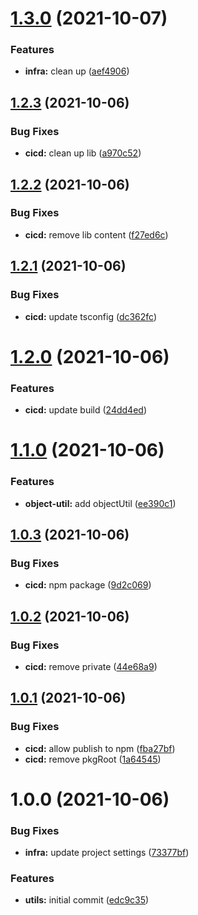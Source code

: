 # [1.3.0](https://github.com/terencetcf/tt-npm-utils/compare/v1.2.3...v1.3.0) (2021-10-07)


### Features

* **infra:** clean up ([aef4906](https://github.com/terencetcf/tt-npm-utils/commit/aef49065b5c6850de962e321f7526a2f2e525a83))

## [1.2.3](https://github.com/terencetcf/tt-npm-utils/compare/v1.2.2...v1.2.3) (2021-10-06)


### Bug Fixes

* **cicd:** clean up lib ([a970c52](https://github.com/terencetcf/tt-npm-utils/commit/a970c5242d227e0a2870cb5727c6875d863d75f5))

## [1.2.2](https://github.com/terencetcf/tt-npm-utils/compare/v1.2.1...v1.2.2) (2021-10-06)


### Bug Fixes

* **cicd:** remove lib content ([f27ed6c](https://github.com/terencetcf/tt-npm-utils/commit/f27ed6cffd93e482df40b1f23ddad9626f8ef26d))

## [1.2.1](https://github.com/terencetcf/tt-npm-utils/compare/v1.2.0...v1.2.1) (2021-10-06)


### Bug Fixes

* **cicd:** update tsconfig ([dc362fc](https://github.com/terencetcf/tt-npm-utils/commit/dc362fc0b38e10fc89fa12302d2f69b6efa4089c))

# [1.2.0](https://github.com/terencetcf/tt-npm-utils/compare/v1.1.0...v1.2.0) (2021-10-06)


### Features

* **cicd:** update build ([24dd4ed](https://github.com/terencetcf/tt-npm-utils/commit/24dd4ed88a9fa216a22a74f653cd47901398add5))

# [1.1.0](https://github.com/terencetcf/tt-npm-utils/compare/v1.0.3...v1.1.0) (2021-10-06)


### Features

* **object-util:** add objectUtil ([ee390c1](https://github.com/terencetcf/tt-npm-utils/commit/ee390c1da0cec0fa861cafcf3f4074eef7c474c3))

## [1.0.3](https://github.com/terencetcf/tt-npm-utils/compare/v1.0.2...v1.0.3) (2021-10-06)


### Bug Fixes

* **cicd:** npm package ([9d2c069](https://github.com/terencetcf/tt-npm-utils/commit/9d2c0690c11f748c4920aa382ac7148a00ecabc5))

## [1.0.2](https://github.com/terencetcf/tt-npm-utils/compare/v1.0.1...v1.0.2) (2021-10-06)


### Bug Fixes

* **cicd:** remove private ([44e68a9](https://github.com/terencetcf/tt-npm-utils/commit/44e68a911b430b1e5753dff22779ca0c82fcb45f))

## [1.0.1](https://github.com/terencetcf/tt-npm-utils/compare/v1.0.0...v1.0.1) (2021-10-06)


### Bug Fixes

* **cicd:** allow publish to npm ([fba27bf](https://github.com/terencetcf/tt-npm-utils/commit/fba27bff93a835c1578fe8761eb89fd0c8340031))
* **cicd:** remove pkgRoot ([1a64545](https://github.com/terencetcf/tt-npm-utils/commit/1a64545383a48adffb5d257294f64e97d72216da))

# 1.0.0 (2021-10-06)


### Bug Fixes

* **infra:** update project settings ([73377bf](https://github.com/terencetcf/tt-npm-utils/commit/73377bf83a12830b0170dcfdd32dfb17c6189e4f))


### Features

* **utils:** initial commit ([edc9c35](https://github.com/terencetcf/tt-npm-utils/commit/edc9c352d8e86cf3bb9d232196945530dc8b9213))
